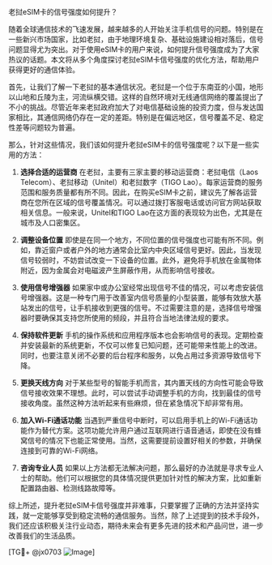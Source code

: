 老挝eSIM卡的信号强度如何提升？

随着全球通信技术的飞速发展，越来越多的人开始关注手机信号的问题。特别是在一些新兴市场国家，比如老挝，由于地理环境复杂、基础设施建设相对落后，信号问题显得尤为突出。对于使用eSIM卡的用户来说，如何提升信号强度成为了大家热议的话题。本文将从多个角度探讨老挝eSIM卡信号强度的优化方法，帮助用户获得更好的通信体验。

首先，让我们了解一下老挝的基本通信状况。老挝是一个位于东南亚的小国，地形以山地和丘陵为主，河流纵横交错。这样的自然环境对无线通信网络的覆盖提出了不小的挑战。尽管近年来老挝政府加大了对电信基础设施的投资力度，但与发达国家相比，其通信网络仍存在一定的差距。特别是在偏远地区，信号覆盖不足、稳定性差等问题较为普遍。

那么，针对这些情况，我们该如何提升老挝eSIM卡的信号强度呢？以下是一些实用的方法：

1. **选择合适的运营商**
   在老挝，主要有三家主要的移动运营商：老挝电信（Laos Telecom）、老挝移动（Unitel）和老挝数字（TIGO Lao）。每家运营商的服务范围和服务质量都有所不同。因此，在购买eSIM卡之前，建议先了解各运营商在您所在区域的信号覆盖情况。可以通过拨打客服电话或访问官方网站获取相关信息。一般来说，Unitel和TIGO Lao在这方面的表现较为出色，尤其是在城市及人口密集区。

2. **调整设备位置**
   即使是在同一个地方，不同位置的信号强度也可能有所不同。例如，靠近窗户或者户外的地方通常会比室内中央区域信号更好。因此，当发现信号较弱时，不妨尝试改变一下设备的位置。此外，避免将手机放在金属物体附近，因为金属会对电磁波产生屏蔽作用，从而影响信号接收。

3. **使用信号增强器**
   如果家中或办公室经常出现信号不佳的情况，可以考虑安装信号增强器。这是一种专门用于改善室内信号质量的小型装置，能够有效放大基站发出的信号，让手机接收到更强的信号。不过需要注意的是，选择信号增强器时要确保其支持您所使用的频段，并且符合当地法律法规的要求。

4. **保持软件更新**
   手机的操作系统和应用程序版本也会影响信号的表现。定期检查并安装最新的系统更新，不仅可以修复已知问题，还可能带来性能上的改进。同时，也要注意关闭不必要的后台程序和服务，以免占用过多资源导致信号下降。

5. **更换天线方向**
   对于某些型号的智能手机而言，其内置天线的方向性可能会导致信号接收效果不理想。此时，可以尝试手动调整手机的方向，找到最佳的信号接收角度。虽然这种方法听起来有些麻烦，但在紧急情况下却非常有用。

6. **加入Wi-Fi通话功能**
   当遇到严重信号中断时，可以启用手机上的Wi-Fi通话功能作为替代方案。这项功能允许用户通过互联网进行语音通话，即使在没有蜂窝信号的情况下也能正常使用。当然，这需要提前设置好相关的参数，并确保连接到可靠的Wi-Fi网络。

7. **咨询专业人员**
   如果以上方法都无法解决问题，那么最好的办法就是寻求专业人士的帮助。他们可以根据您的具体情况提供更加针对性的解决方案，比如重新配置路由器、检测线路故障等。

综上所述，提升老挝eSIM卡信号强度并非难事，只要掌握了正确的方法并坚持实践，就一定能够享受到稳定流畅的通信服务。当然，除了上述提到的技术手段外，我们还应该积极关注行业动态，期待未来会有更多先进的技术和产品问世，进一步改善我们的生活品质。

[TG💪+ @jx0703 ![Image](https://github.com/user-attachments/assets/dbca1d08-cadb-493c-b0ec-ad6f7a83f270)]